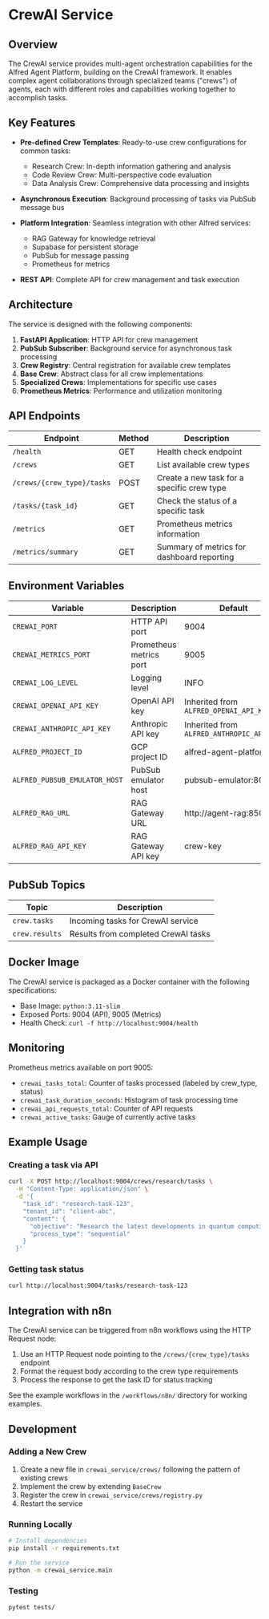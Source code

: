 # CrewAI Service

## Overview

The CrewAI service provides multi-agent orchestration capabilities for the Alfred Agent Platform, building on the CrewAI framework. It enables complex agent collaborations through specialized teams ("crews") of agents, each with different roles and capabilities working together to accomplish tasks.

## Key Features

- **Pre-defined Crew Templates**: Ready-to-use crew configurations for common tasks:
  - Research Crew: In-depth information gathering and analysis
  - Code Review Crew: Multi-perspective code evaluation
  - Data Analysis Crew: Comprehensive data processing and insights

- **Asynchronous Execution**: Background processing of tasks via PubSub message bus
  
- **Platform Integration**: Seamless integration with other Alfred services:
  - RAG Gateway for knowledge retrieval
  - Supabase for persistent storage
  - PubSub for message passing
  - Prometheus for metrics

- **REST API**: Complete API for crew management and task execution

## Architecture

The service is designed with the following components:

1. **FastAPI Application**: HTTP API for crew management
2. **PubSub Subscriber**: Background service for asynchronous task processing
3. **Crew Registry**: Central registration for available crew templates
4. **Base Crew**: Abstract class for all crew implementations
5. **Specialized Crews**: Implementations for specific use cases
6. **Prometheus Metrics**: Performance and utilization monitoring

## API Endpoints

| Endpoint | Method | Description |
|----------|--------|-------------|
| `/health` | GET | Health check endpoint |
| `/crews` | GET | List available crew types |
| `/crews/{crew_type}/tasks` | POST | Create a new task for a specific crew type |
| `/tasks/{task_id}` | GET | Check the status of a specific task |
| `/metrics` | GET | Prometheus metrics information |
| `/metrics/summary` | GET | Summary of metrics for dashboard reporting |

## Environment Variables

| Variable | Description | Default |
|----------|-------------|---------|
| `CREWAI_PORT` | HTTP API port | 9004 |
| `CREWAI_METRICS_PORT` | Prometheus metrics port | 9005 |
| `CREWAI_LOG_LEVEL` | Logging level | INFO |
| `CREWAI_OPENAI_API_KEY` | OpenAI API key | Inherited from `ALFRED_OPENAI_API_KEY` |
| `CREWAI_ANTHROPIC_API_KEY` | Anthropic API key | Inherited from `ALFRED_ANTHROPIC_API_KEY` |
| `ALFRED_PROJECT_ID` | GCP project ID | alfred-agent-platform |
| `ALFRED_PUBSUB_EMULATOR_HOST` | PubSub emulator host | pubsub-emulator:8085 |
| `ALFRED_RAG_URL` | RAG Gateway URL | http://agent-rag:8501 |
| `ALFRED_RAG_API_KEY` | RAG Gateway API key | crew-key |

## PubSub Topics

| Topic | Description |
|-------|-------------|
| `crew.tasks` | Incoming tasks for CrewAI service |
| `crew.results` | Results from completed CrewAI tasks |

## Docker Image

The CrewAI service is packaged as a Docker container with the following specifications:

- Base Image: `python:3.11-slim`
- Exposed Ports: 9004 (API), 9005 (Metrics)
- Health Check: `curl -f http://localhost:9004/health`

## Monitoring

Prometheus metrics available on port 9005:

- `crewai_tasks_total`: Counter of tasks processed (labeled by crew_type, status)
- `crewai_task_duration_seconds`: Histogram of task processing time
- `crewai_api_requests_total`: Counter of API requests
- `crewai_active_tasks`: Gauge of currently active tasks

## Example Usage

### Creating a task via API

```bash
curl -X POST http://localhost:9004/crews/research/tasks \
  -H "Content-Type: application/json" \
  -d '{
    "task_id": "research-task-123",
    "tenant_id": "client-abc",
    "content": {
      "objective": "Research the latest developments in quantum computing",
      "process_type": "sequential"
    }
  }'
```

### Getting task status

```bash
curl http://localhost:9004/tasks/research-task-123
```

## Integration with n8n

The CrewAI service can be triggered from n8n workflows using the HTTP Request node:

1. Use an HTTP Request node pointing to the `/crews/{crew_type}/tasks` endpoint
2. Format the request body according to the crew type requirements
3. Process the response to get the task ID for status tracking

See the example workflows in the `/workflows/n8n/` directory for working examples.

## Development

### Adding a New Crew

1. Create a new file in `crewai_service/crews/` following the pattern of existing crews
2. Implement the crew by extending `BaseCrew`
3. Register the crew in `crewai_service/crews/registry.py`
4. Restart the service

### Running Locally

```bash
# Install dependencies
pip install -r requirements.txt

# Run the service
python -m crewai_service.main
```

### Testing

```bash
pytest tests/
```